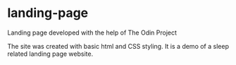 # landing-page
Landing page developed with the help of The Odin Project

The site was created with basic html and CSS styling. It is a demo of a sleep related landing page website.

